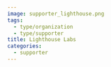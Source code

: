 ```yaml
---
image: supporter_lighthouse.png
tags:
  - type/organization
  - type/supporter
title: Lighthouse Labs
categories:
  - supporter
---
```


